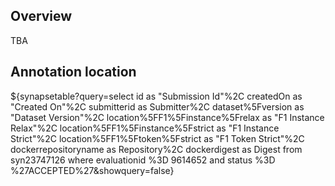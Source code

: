 ## Overview

TBA

## Annotation location

<!-- markdownlint-disable-next-line line-length -->
${synapsetable?query=select id as "Submission Id"%2C createdOn as "Created On"%2C submitterid as Submitter%2C dataset%5Fversion as "Dataset Version"%2C location%5FF1%5Finstance%5Frelax  as "F1 Instance Relax"%2C location%5FF1%5Finstance%5Fstrict as "F1 Instance Strict"%2C location%5FF1%5Ftoken%5Fstrict as "F1 Token Strict"%2C dockerrepositoryname as Repository%2C dockerdigest as Digest  from  syn23747126 where evaluationid %3D 9614652 and status %3D %27ACCEPTED%27&showquery=false}
